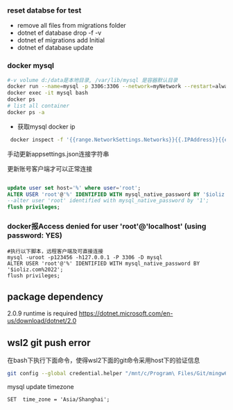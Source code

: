 ### reset databse for test

* remove all files from migrations folder
* dotnet ef database drop -f -v
* dotnet ef migrations add Initial
* dotnet ef database update

### docker mysql

```bash
#-v volume d:/data是本地目录, /var/lib/mysql 是容器默认目录
docker run --name=mysql -p 3306:3306 --network=myNetwork --restart=always -v /home/data/mysql:/var/lib/mysql -e MYSQL_ROOT_PASSWORD=1 -d mysql/mysql-server 
docker exec -it mysql bash
docker ps
# list all container
docker ps -a
```
- 获取mysql docker ip

``` bash
 docker inspect -f '{{range.NetworkSettings.Networks}}{{.IPAddress}}{{end}}' mysql
```
手动更新appsettings.json连接字符串


更新账号客户端才可以正常连接

```sql

update user set host='%' where user='root';
ALTER USER 'root'@'%' IDENTIFIED WITH mysql_native_password BY '$ioliz.com%2022';
--alter user 'root' identified with mysql_native_password by '1';
flush privileges;
```

### docker报Access denied for user 'root'@'localhost' (using password: YES)


```mysql
#执行以下脚本，远程客户端及可直接连接
mysql -uroot -p123456 -h127.0.0.1 -P 3306 -D mysql
ALTER USER 'root'@'%' IDENTIFIED WITH mysql_native_password BY '$ioliz.com%2022';
flush privileges;
```
## package dependency
2.0.9 runtime is required
https://dotnet.microsoft.com/en-us/download/dotnet/2.0
## wsl2 git push error
在bash下执行下面命令，使得wsl2下面的git命令采用host下的验证信息
```bash
git config --global credential.helper "/mnt/c/Program\ Files/Git/mingw64/libexec/git-core/git-credential-manager.exe"
```

mysql update timezone

``` mysql
SET  time_zone = 'Asia/Shanghai';

```
